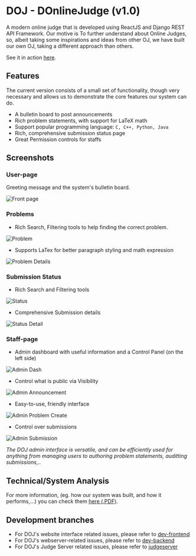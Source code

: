 # DOJ - DOnlineJudge (v1.0)
A modern online judge that is developed using ReactJS and Django REST API Framework. Our motive is To further understand about Online Judges, so, albeit taking some inspirations and ideas from other OJ, we have built our own OJ, taking a different approach than others.

See it in action [here](http://45.117.171.223:8080/).

## Features
The current version consists of a small set of functionality, though very necessary and allows us to demonstrate the core features our system can do.

* A bulletin board to post announcements
* Rich problem statements, with support for LaTeX math
* Support popular programming language: `C, C++, Python, Java`
* Rich, comprehensive submission status page
* Great Permission controls for staffs

## Screenshots
### User-page
Greeting message and the system's bulletin board.

![Front page](https://raw.githubusercontent.com/nvatuan/PBL-DOnlineJudge/tmp/screenshots/front.png)

### Problems
* Rich Search, Filtering tools to help finding the correct problem.

![Problem](https://raw.githubusercontent.com/nvatuan/PBL-DOnlineJudge/tmp/screenshots/problem.png)

* Supports LaTex for better paragraph styling and math expression

![Problem Details](https://raw.githubusercontent.com/nvatuan/PBL-DOnlineJudge/tmp/screenshots/problem-de.png)

### Submission Status
* Rich Search and Filtering tools

![Status](https://raw.githubusercontent.com/nvatuan/PBL-DOnlineJudge/tmp/screenshots/status-searching.png)

* Comprehensive Submission details

![Status Detail](https://raw.githubusercontent.com/nvatuan/PBL-DOnlineJudge/tmp/screenshots/status-de.png)


### Staff-page
* Admin dashboard with useful information and a Control Panel (on the left side)

![Admin Dash](https://raw.githubusercontent.com/nvatuan/PBL-DOnlineJudge/tmp/screenshots/admin-dash.png)

* Control what is public via Visibility

![Admin Announcement](https://raw.githubusercontent.com/nvatuan/PBL-DOnlineJudge/tmp/screenshots/admin-prob.png)

* Easy-to-use, friendly interface

![Admin Problem Create](https://raw.githubusercontent.com/nvatuan/PBL-DOnlineJudge/tmp/screenshots/admin-prob-create.png)

* Control over submissions

![Admin Submission](https://raw.githubusercontent.com/nvatuan/PBL-DOnlineJudge/tmp/screenshots/admin-submission-de.png)

*The DOJ admin interface is versatile, and can be efficiently used for anything from managing users to authoring problem statements, auditting submissions,..*

## Technical/System Analysis
For more information, (eg. how our system was built, and how it performs,...) you can check them [here (.PDF)](https://github.com/nvatuan/PBL-DOnlineJudge/raw/tmp/DOnlineJudge%20System%20Technical%20(Eng).pdf).

## Development branches
- For DOJ's website interface related issues, please refer to [dev-frontend](https://github.com/nvatuan/PBL_DOnlineJudge/tree/dev-frontend)
- For DOJ's webserver-related issues, please refer to [dev-backend](https://github.com/nvatuan/PBL_DOnlineJudge/tree/dev-backend)
- For DOJ's Judge Server related issues, please refer to [judgeserver](https://github.com/nvatuan/PBL_DOnlineJudge/tree/dev-judgeserver)
